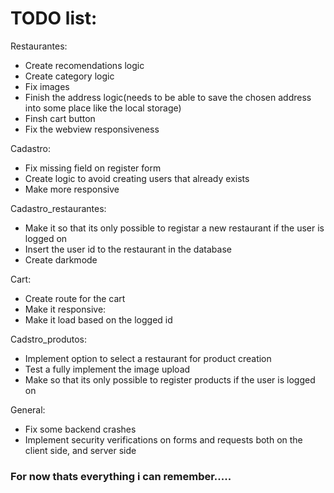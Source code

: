 # TODO list:

Restaurantes:
- Create recomendations logic
- Create category logic
- Fix images
- Finish the address logic(needs to be able to save the chosen address into some place like the local storage)
- Finsh cart button
- Fix the webview responsiveness

Cadastro:
- Fix missing field on register form
- Create logic to avoid creating users that already exists
- Make more responsive

Cadastro_restaurantes:
- Make it so that its only possible to registar a new restaurant if the user is logged on
- Insert the user id to the restaurant in the database
- Create darkmode


Cart:
- Create route for the cart
- Make it responsive:
- Make it load based on the logged id

Cadstro_produtos:
- Implement option to select a restaurant for product creation
- Test a fully implement the image upload
- Make so that its only possible to register products if the user is logged on

General:
- Fix some backend crashes
- Implement security verifications on forms and requests both on the client side, and server side

### For now thats everything i can remember.....

